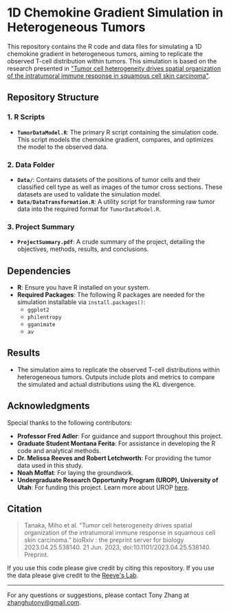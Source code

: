 # 1D Chemokine Gradient Simulation in Heterogeneous Tumors

This repository contains the R code and data files for simulating a 1D chemokine gradient in heterogeneous tumors, aiming to replicate the observed T-cell distribution within tumors. This simulation is based on the research presented in ["Tumor cell heterogeneity drives spatial organization of the intratumoral immune response in squamous cell skin carcinoma"](https://pmc.ncbi.nlm.nih.gov/articles/PMC10168251/).

## Repository Structure

### 1. **R Scripts**
- **`TumorDataModel.R`**: The primary R script containing the simulation code. This script models the chemokine gradient, compares, and optimizes the model to the observed data.


### 2. **Data Folder**
- **`Data/`**: Contains datasets of the positions of tumor cells and their classified cell type as well as images of the tumor cross sections. These datasets are used to validate the simulation model.
- **`Data/DataTransformation.R`**: A utility script for transforming raw tumor data into the required format for `TumorDataModel.R`.

### 3. **Project Summary**
- **`ProjectSummary.pdf`**: A crude summary of the project, detailing the objectives, methods, results, and conclusions.

## Dependencies


- **R**: Ensure you have R installed on your system.
- **Required Packages**: The following R packages are needed for the simulation installable via `install.packages()`:
  - `ggplot2`
  - `philentropy`
  - `gganimate`
  - `av`




## Results
- The simulation aims to replicate the observed T-cell distributions within heterogeneous tumors. Outputs include plots and metrics to compare the simulated and actual distributions using the KL divergence.

## Acknowledgments
Special thanks to the following contributors:
- **Professor Fred Adler**: For guidance and support throughout this project.
- **Graduate Student Montana Ferita**: For assistance in developing the R code and analytical methods.
- **Dr. Melissa Reeves and Robert Letchworth**: For providing the tumor data used in this study.
- **Noah Moffat**: For laying the groundwork.
- **Undergraduate Research Opportunity Program (UROP), University of Utah**: For funding this project. Learn more about UROP [here](https://our.utah.edu/research-scholarship-opportunities/urop/).



## Citation
> Tanaka, Miho et al. “Tumor cell heterogeneity drives spatial organization of the intratumoral immune response in squamous cell skin carcinoma.” bioRxiv : the preprint server for biology 2023.04.25.538140. 21 Jun. 2023, doi:10.1101/2023.04.25.538140. Preprint.

If you use this code please give credit by citing this repository. If you use the data please give credit to the [Reeve's Lab](https://www.reeveslab.com/).

---
For any questions or suggestions, please contact Tony Zhang at zhanghutony@gmail.com.

